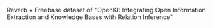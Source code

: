 Reverb + Freebase dataset of "OpenKI: Integrating Open Information Extraction and Knowledge Bases with Relation Inference"

